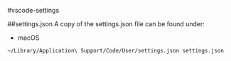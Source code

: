 #vscode-settings

##settings.json
A copy of the settings.json file can be found under:

* macOS
```
~/Library/Application\ Support/Code/User/settings.json settings.json
```